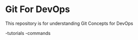 # Git For DevOps

This repository is for understanding Git Concepts for DevOps

-tutorials
-commands
